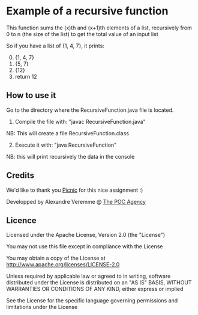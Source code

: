 # Example of a recursive function

This function sums the (x)th and (x+1)th elements of a list, recursively from 0 to n (the size of the list) to get the total value of an input list

So if you have a list of {1, 4, 7}, it prints:

0. {1, 4, 7}
1. {5, 7}
2. {12}
3. return 12

## How to use it

Go to the directory where the RecursiveFunction.java file is located.

1. Compile the file with: "javac RecursiveFunction.java"

NB: This will create a file RecursiveFunction.class

2. Execute it with: "java RecursiveFunction"

NB: this will print recursively the data in the console

## Credits

We'd like to thank you [Picnic](https://www.picnic.nl/) for this nice assignment :)

Developped by Alexandre Veremme @ [The POC Agency](https://www.the-poc-agency.com)

## Licence

Licensed under the Apache License, Version 2.0 (the "License")

You may not use this file except in compliance with the License

You may obtain a copy of the License at http://www.apache.org/licenses/LICENSE-2.0

Unless required by applicable law or agreed to in writing, software distributed under the License is distributed on an "AS IS" BASIS, WITHOUT WARRANTIES OR CONDITIONS OF ANY KIND, either express or implied

See the License for the specific language governing permissions and limitations under the License